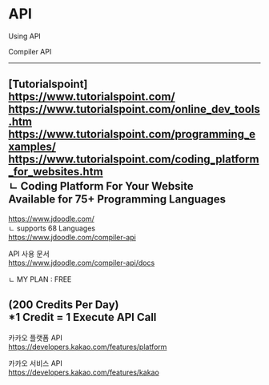 # API
Using API

Compiler API<br>

--------------------------------------
[Tutorialspoint] <br>
https://www.tutorialspoint.com/ <br>
https://www.tutorialspoint.com/online_dev_tools.htm <br> 
https://www.tutorialspoint.com/programming_examples/ <br>
https://www.tutorialspoint.com/coding_platform_for_websites.htm <br>
ㄴ Coding Platform For Your Website <br>
Available for 75+ Programming Languages <br>
--------------------------------------
https://www.jdoodle.com/ <br>
ㄴ supports 68 Languages <br>
https://www.jdoodle.com/compiler-api <br>

API 사용 문서 <br>
https://www.jdoodle.com/compiler-api/docs <br>

ㄴ MY PLAN : FREE <br>

(200 Credits Per Day) <br>
*1 Credit = 1 Execute API Call
--------------------------------------

카카오 플랫폼 API <br>
https://developers.kakao.com/features/platform

카카오 서비스 API <br>
https://developers.kakao.com/features/kakao
